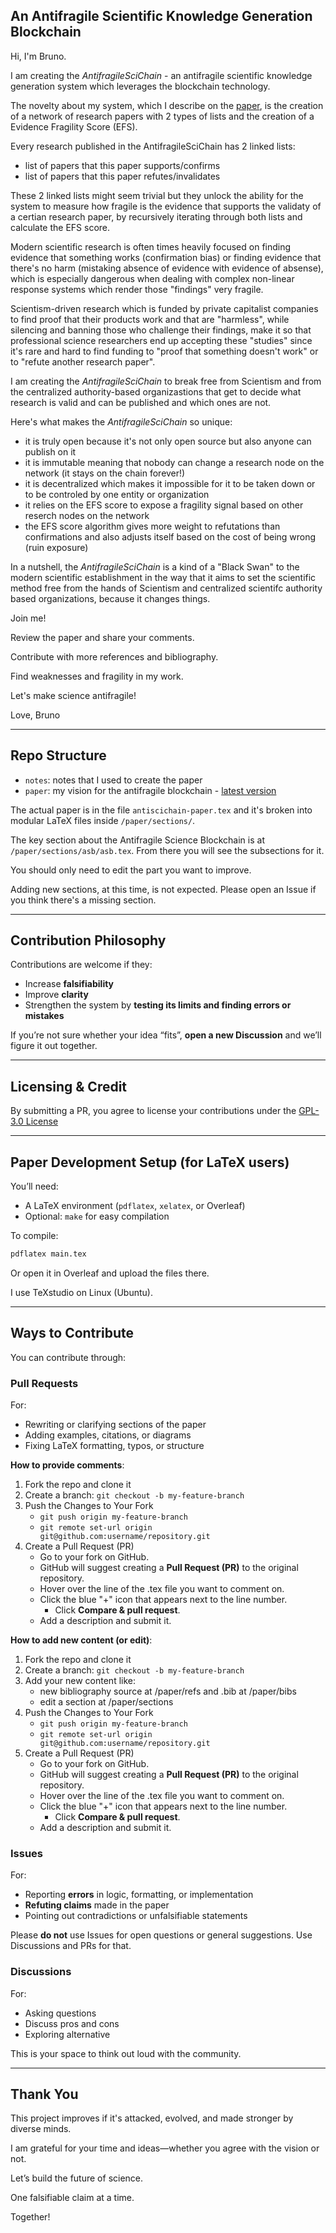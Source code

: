 ## An Antifragile Scientific Knowledge Generation Blockchain

Hi, I'm Bruno.

I am creating the *AntifragileSciChain* - an antifragile scientific knowledge generation system which leverages the blockchain technology.

The novelty about my system, which I describe on the [paper](https://github.com/w1ldrabb1t/antiscichain/blob/main/antiscichain-paper/antiscichain-paper.pdf), is the creation of a network of research papers with 2 types of lists and the creation of a Evidence Fragility Score (EFS).

Every research published in the AntifragileSciChain has 2 linked lists:
- list of papers that this paper supports/confirms
- list of papers that this paper refutes/invalidates

These 2 linked lists might seem trivial but they unlock the ability for the system to measure how fragile is the evidence that supports the validaty of a certian research paper, by recursively iterating through both lists and calculate the EFS score.

Modern scientific research is often times heavily focused on finding evidence that something works (confirmation bias) or finding evidence that there's no harm (mistaking absence of evidence with evidence of absense), which is especially dangerous when dealing with complex non-linear response systems which render those "findings" very fragile. 

Scientism-driven research which is funded by private capitalist companies to find proof that their products work and that are "harmless", while silencing and banning those who challenge their findings, make it so that professional science researchers end up accepting these "studies" since it's rare and hard to find funding to "proof that something doesn't work" or to "refute another research paper".

I am creating the *AntifragileSciChain* to break free from Scientism and from the centralized authority-based organizastions that get to decide what research is valid and can be published and which ones are not.

Here's what makes the *AntifragileSciChain* so unique:
- it is truly open because it's not only open source but also anyone can publish on it
- it is immutable meaning that nobody can change a research node on the network (it stays on the chain forever!)
- it is decentralized which makes it impossible for it to be taken down or to be controled by one entity or organization
- it relies on the EFS score to expose a fragility signal based on other reserch nodes on the network
- the EFS score algorithm gives more weight to refutations than confirmations and also adjusts itself based on the cost of being wrong (ruin 
exposure)

In a nutshell, the *AntifragileSciChain* is a kind of a "Black Swan" to the modern scientific establishment in the way that it aims to set the scientific method free from the hands of Scientism and centralized scientifc authority based organizations, because it changes things. 

Join me! 

Review the paper and share your comments.

Contribute with more references and bibliography.

Find weaknesses and fragility in my work.

Let's make science antifragile!

Love,
Bruno 

---

## Repo Structure

- `notes`: notes that I used to create the paper
- `paper`: my vision for the antifragile blockchain - [latest version](https://github.com/w1ldrabb1t/antiscichain/blob/main/antiscichain-paper/antiscichain-paper.pdf)

The actual paper is in the file `antiscichain-paper.tex` and it's broken into modular LaTeX files inside `/paper/sections/`.

The key section about the Antifragile Science Blockchain is at `/paper/sections/asb/asb.tex`.
From there you will see the subsections for it.

You should only need to edit the part you want to improve.

Adding new sections, at this time, is not expected. 
Please open an Issue if you think there's a missing section.

---

## Contribution Philosophy

Contributions are welcome if they:
- Increase **falsifiability**
- Improve **clarity**
- Strengthen the system by **testing its limits and finding errors or mistakes**

If you’re not sure whether your idea “fits”, **open a new Discussion** and we’ll figure it out together.

---

## Licensing & Credit

By submitting a PR, you agree to license your contributions under the [GPL-3.0 License](./LICENSE)

---

## Paper Development Setup (for LaTeX users)

You’ll need:
- A LaTeX environment (`pdflatex`, `xelatex`, or Overleaf)
- Optional: `make` for easy compilation

To compile:
```bash
pdflatex main.tex
```

Or open it in Overleaf and upload the files there.

I use TeXstudio on Linux (Ubuntu).

---

## Ways to Contribute

You can contribute through:

### Pull Requests
For:
- Rewriting or clarifying sections of the paper
- Adding examples, citations, or diagrams
- Fixing LaTeX formatting, typos, or structure

**How to provide comments**:
1. Fork the repo and clone it
2. Create a branch: `git checkout -b my-feature-branch`
3. Push the Changes to Your Fork
    - `git push origin my-feature-branch`
    - `git remote set-url origin git@github.com:username/repository.git`
4. Create a Pull Request (PR)
    - Go to your fork on GitHub.
    - GitHub will suggest creating a **Pull Request (PR)** to the original repository.
    - Hover over the line of the .tex file you want to comment on.
    - Click the blue "+" icon that appears next to the line number.
        - Click **Compare & pull request**.
    - Add a description and submit it.

**How to add new content (or edit)**:
1. Fork the repo and clone it
2. Create a branch: `git checkout -b my-feature-branch`
3. Add your new content like:
    - new bibliography source at /paper/refs and .bib at /paper/bibs
    - edit a section at /paper/sections
3. Push the Changes to Your Fork
    - `git push origin my-feature-branch`
    - `git remote set-url origin git@github.com:username/repository.git`
4. Create a Pull Request (PR)
    - Go to your fork on GitHub.
    - GitHub will suggest creating a **Pull Request (PR)** to the original repository.
    - Hover over the line of the .tex file you want to comment on.
    - Click the blue "+" icon that appears next to the line number.
        - Click **Compare & pull request**.
    - Add a description and submit it.


### Issues
For:
- Reporting **errors** in logic, formatting, or implementation
- **Refuting claims** made in the paper
- Pointing out contradictions or unfalsifiable statements

Please **do not** use Issues for open questions or general suggestions. Use Discussions and PRs for that.

### Discussions
For:
- Asking questions
- Discuss pros and cons
- Exploring alternative

This is your space to think out loud with the community.

---

## Thank You

This project improves if it's attacked, evolved, and made stronger by diverse minds.

I am grateful for your time and ideas—whether you agree with the vision or not.

Let’s build the future of science. 

One falsifiable claim at a time. 

Together!
